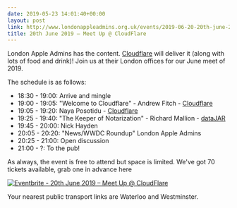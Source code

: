 ```yaml
---
date: 2019-05-23 14:01:40+00:00
layout: post
link: http://www.londonappleadmins.org.uk/events/2019-06-20-20th-june-2019-meet-up-cloudflare/
title: 20th June 2019 – Meet Up @ CloudFlare
---
```


London Apple Admins has the content. [Cloudflare](https://www.cloudflare.com/en-gb/) will deliver it (along with lots of food and drink)! Join us at their London offices for our June meet of 2019.

The schedule is as follows:

 	
* 18:30 - 19:00: Arrive and mingle
* 19:00 - 19:05: "Welcome to Cloudflare" - Andrew Fitch - [Cloudflare](https://www.cloudflare.com/en-gb/)
* 19:05 - 19:20: Naya Posotidu - [Cloudflare](https://www.cloudflare.com/en-gb/)
* 19:25 - 19:40: "The Keeper of Notarization" - Richard Mallion - [dataJAR](https://datajar.co.uk/)
* 19:45 - 20:00: Nick Hayden
* 20:05 - 20:20: "News/WWDC Roundup" London Apple Admins
* 20:25 - 21:00: Open discussion
* 21:00 - ?: To the pub!


As always, the event is free to attend but space is limited. We've got 70 tickets available, grab one in advance here

[![Eventbrite - 20th June 2019 – Meet Up @ CloudFlare](https://www.eventbrite.com/custombutton?eid=39292147872)](https://www.eventbrite.com/e/20th-june-2019-meet-up-cloudflare-tickets-62304703044)

Your nearest public transport links are Waterloo and Westminster.